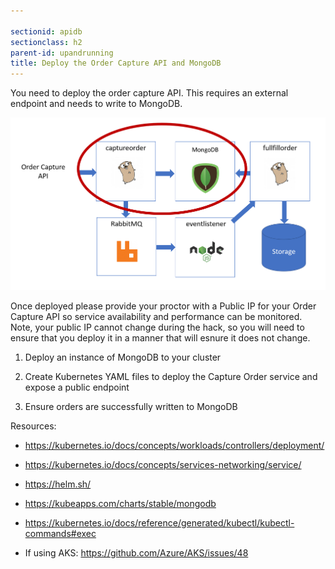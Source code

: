 ```yaml
---

sectionid: apidb
sectionclass: h2
parent-id: upandrunning
title: Deploy the Order Capture API and MongoDB
---
```


You need to deploy the order capture API. This requires an external endpoint and
needs to write to MongoDB.

![](media/51744cdc31c555b1d76c71f5e2693471.png)

Once deployed please provide your proctor with a Public IP for your Order
Capture API so service availability and performance can be monitored. Note, your
public IP cannot change during the hack, so you will need to ensure that you deploy it
in a manner that will esnure it does not change.

1.  Deploy an instance of MongoDB to your cluster

2.  Create Kubernetes YAML files to deploy the Capture Order service and
    expose a public endpoint

3.  Ensure orders are successfully written to MongoDB

Resources:

-   <https://kubernetes.io/docs/concepts/workloads/controllers/deployment/>

-   <https://kubernetes.io/docs/concepts/services-networking/service/>

-   <https://helm.sh/>

-   <https://kubeapps.com/charts/stable/mongodb>

-   <https://kubernetes.io/docs/reference/generated/kubectl/kubectl-commands#exec>

-   If using AKS: <https://github.com/Azure/AKS/issues/48>
